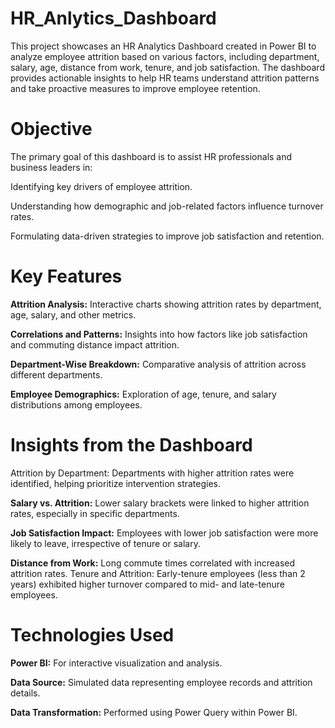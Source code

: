 # HR_Anlytics_Dashboard

This project showcases an HR Analytics Dashboard created in Power BI to analyze employee attrition based on various factors, including department, salary, age, distance from work, tenure, and job satisfaction. 
The dashboard provides actionable insights to help HR teams understand attrition patterns and take proactive measures to improve employee retention.

# Objective

The primary goal of this dashboard is to assist HR professionals and business leaders in:

Identifying key drivers of employee attrition.

Understanding how demographic and job-related factors influence turnover rates. 

Formulating data-driven strategies to improve job satisfaction and retention.

# Key Features

**Attrition Analysis:** Interactive charts showing attrition rates by department, age, salary, and other metrics. 

**Correlations and Patterns:** Insights into how factors like job satisfaction and commuting distance impact attrition.

**Department-Wise Breakdown:** Comparative analysis of attrition across different departments.

**Employee Demographics:** Exploration of age, tenure, and salary distributions among employees.

# Insights from the Dashboard

Attrition by Department: Departments with higher attrition rates were identified, helping prioritize intervention strategies.

**Salary vs. Attrition:** Lower salary brackets were linked to higher attrition rates, especially in specific departments.

**Job Satisfaction Impact:** Employees with lower job satisfaction were more likely to leave, irrespective of tenure or salary.

**Distance from Work:** Long commute times correlated with increased attrition rates.
Tenure and Attrition: Early-tenure employees (less than 2 years) exhibited higher turnover compared to mid- and late-tenure employees.

# Technologies Used

**Power BI:** For interactive visualization and analysis.

**Data Source:** Simulated data representing employee records and attrition details.

**Data Transformation:** Performed using Power Query within Power BI.
